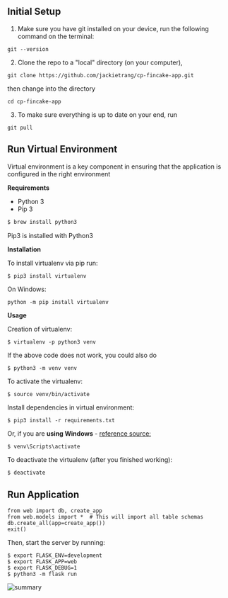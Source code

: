 
## Initial Setup

1. Make sure you have git installed on your device, run the following command on the terminal:

```
git --version
```

2. Clone the repo to a "local" directory (on your computer), 

```
git clone https://github.com/jackietrang/cp-fincake-app.git
```

then change into the directory

```
cd cp-fincake-app
```

3. To make sure everything is up to date on your end, run

```
git pull
```


## Run Virtual Environment

Virtual environment is a key component in ensuring that the application is configured in the right environment

**Requirements**

* Python 3
* Pip 3

```bash
$ brew install python3
```

Pip3 is installed with Python3

**Installation**

To install virtualenv via pip run:
```bash
$ pip3 install virtualenv
```

On Windows:

```
python -m pip install virtualenv
```

**Usage**

Creation of virtualenv:

    $ virtualenv -p python3 venv

If the above code does not work, you could also do

    $ python3 -m venv venv

To activate the virtualenv:

    $ source venv/bin/activate

Install dependencies in virtual environment:

    $ pip3 install -r requirements.txt

Or, if you are **using Windows** - [reference source:](https://stackoverflow.com/questions/8921188/issue-with-virtualenv-cannot-activate)

    $ venv\Scripts\activate

To deactivate the virtualenv (after you finished working):

    $ deactivate


## Run Application

```
from web import db, create_app
from web.models import *  # This will import all table schemas
db.create_all(app=create_app()) 
exit()
```

Then, start the server by running:

    $ export FLASK_ENV=development
    $ export FLASK_APP=web
    $ export FLASK_DEBUG=1
    $ python3 -m flask run

![summary](https://user-images.githubusercontent.com/42923696/153955668-0987faa3-a71f-436d-bf54-1c3028620b04.png)
